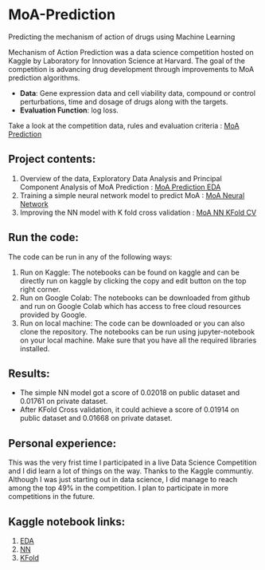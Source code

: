 # MoA-Prediction
Predicting the mechanism of action of drugs using Machine Learning

Mechanism of Action Prediction was a data science competition hosted on Kaggle by 
Laboratory for Innovation Science at Harvard.
The goal of the competition is advancing drug development through improvements to MoA prediction algorithms.

* **Data**: Gene expression data and cell viability data, compound or control perturbations, time and dosage of drugs along with the targets. 
* **Evaluation Function**: log loss.

Take a look at the competition data, rules and evaluation criteria :  [MoA Prediction](https://www.kaggle.com/c/lish-moa)

## Project contents:
1. Overview of the data, Exploratory Data Analysis and Principal Component Analysis of MoA Prediction : [MoA Prediction EDA](https://github.com/Lavanyask03/MoA-Prediction/blob/master/moa-prediction-eda.ipynb)
2. Training a simple neural network model to predict MoA : [MoA Neural Network](https://github.com/Lavanyask03/MoA-Prediction/blob/master/moa-prediction-neural-network.ipynb)
3. Improving the NN model with K fold cross validation : [MoA NN KFold CV](https://github.com/Lavanyask03/MoA-Prediction/blob/master/moa-prediction-nn-improved.ipynb)

## Run the code:
The code can be run in any of the following ways:
1. Run on Kaggle: The notebooks can be found on kaggle and can be directly run on kaggle by clicking the copy and edit button on the top right corner.
2. Run on Google Colab: The notebooks can be downloaded from github and run on Google Colab which has access to free cloud resources provided by Google.
3. Run on local machine: The code can be downloaded or you can also clone the repository. The notebooks can be run using jupyter-notebook on your local machine. Make sure that you have all the required libraries installed.

## Results:
* The simple NN model got a score of 0.02018 on public dataset and 0.01761 on private dataset.
* After KFold Cross validation, it could achieve a score of 0.01914 on public dataset and 0.01668 on private dataset.

## Personal experience:
This was the very frist time I participated in a live Data Science Competition and I did learn a lot of things on the way. Thanks to the Kaggle communtiy. Although I was just starting out in data science, I did manage to reach among the top 49% in the competition. I plan to participate in more competitions in the future.

## Kaggle notebook links:
1. [EDA](https://www.kaggle.com/lavanyask/moa-prediction-eda)
2. [NN](https://www.kaggle.com/lavanyask/moa-prediction-neural-network)
3. [KFold](https://www.kaggle.com/lavanyask/moa-prediction-nn-kfold)
